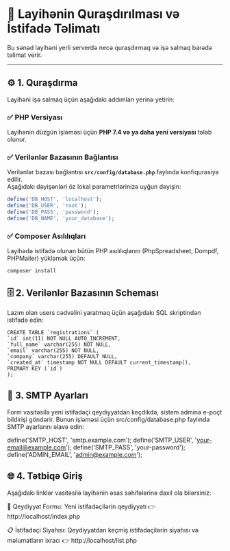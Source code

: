 # 📘 Layihənin Quraşdırılması və İstifadə Təlimatı

Bu sənəd layihəni yerli serverdə necə quraşdırmaq və işə salmaq barədə təlimat verir.

---

## ⚙️ 1. Quraşdırma

Layihəni işə salmaq üçün aşağıdakı addımları yerinə yetirin:

### ✅ PHP Versiyası

Layihənin düzgün işləməsi üçün **PHP 7.4 və ya daha yeni versiyası** tələb olunur.

### ✅ Verilənlər Bazasının Bağlantısı

Verilənlər bazası bağlantısı **`src/config/database.php`** faylında konfiqurasiya edilir.  
Aşağıdakı dəyişənləri öz lokal parametrlərinizə uyğun dəyişin:

```php
define('DB_HOST', 'localhost');
define('DB_USER', 'root');
define('DB_PASS', 'password');
define('DB_NAME', 'your_database');
```

### ✅ Composer Asılılıqları

Layihədə istifadə olunan bütün PHP asılılıqlarını (PhpSpreadsheet, Dompdf, PHPMailer) yükləmək üçün:

```
composer install
```

## 🗄️ 2. Verilənlər Bazasının Scheması

Lazım olan users cədvəlini yaratmaq üçün aşağıdakı SQL skriptindən istifadə edin:

```
CREATE TABLE `registrations` (
`id` int(11) NOT NULL AUTO_INCREMENT,
`full_name` varchar(255) NOT NULL,
`email` varchar(255) NOT NULL,
`company` varchar(255) DEFAULT NULL,
`created_at` timestamp NOT NULL DEFAULT current_timestamp(),
PRIMARY KEY (`id`)
);
```

## 📧 3. SMTP Ayarları

Form vasitəsilə yeni istifadəçi qeydiyyatdan keçdikdə, sistem adminə e-poçt bildirişi göndərir.
Bunun işləməsi üçün src/config/database.php faylında SMTP ayarlarını əlavə edin:

define('SMTP_HOST', 'smtp.example.com');
define('SMTP_USER', 'your-email@example.com');
define('SMTP_PASS', 'your-password');
define('ADMIN_EMAIL', 'admin@example.com');

## 🌐 4. Tətbiqə Giriş

Aşağıdakı linklər vasitəsilə layihənin əsas səhifələrinə daxil ola bilərsiniz:

📝 Qeydiyyat Formu: Yeni istifadəçilərin qeydiyyatı
👉 http://localhost/index.php

📋 İstifadəçi Siyahısı: Qeydiyyatdan keçmiş istifadəçilərin siyahısı və məlumatların ixracı
👉 http://localhost/list.php
